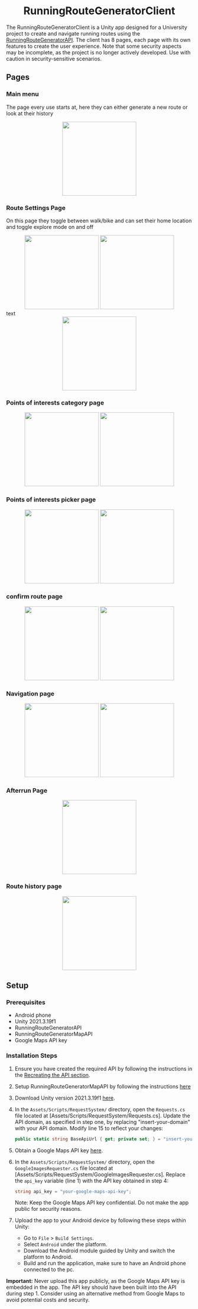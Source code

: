 # <div align="center">RunningRouteGeneratorClient</div>
The RunningRouteGeneratorClient is a Unity app designed for a University project to create and navigate running routes using the [RunningRouteGeneratorAPI](https://github.com/eske4/RunningRouteGeneratorAPI). The client has 8 pages, each page with its own features to create the user experience. Note that some security aspects may be incomplete, as the project is no longer actively developed. Use with caution in security-sensitive scenarios. 

## Pages
### Main menu
The page every use starts at, here they can either generate a new route or look at their history
<div align="center">
  <img src="https://github.com/eske4/RunningRouteGeneratorClient/blob/main/Images/MainMenu/MainMenu.png" width="200">
</div>

### Route Settings Page
On this page they toggle between walk/bike and can set their home location and toggle explore mode on and off
<div align="center">
  <img src="https://github.com/eske4/RunningRouteGeneratorClient/blob/main/Images/RouteSettingsPage/RouteSettingsFilter.png" width="200" />
  <img src="https://github.com/eske4/RunningRouteGeneratorClient/blob/main/Images/RouteSettingsPage/RouteSettingsGuide.png" width="200" /> 
</div>
text
<div align="center">
  <img src="https://github.com/eske4/RunningRouteGeneratorClient/blob/main/Images/RouteSettingsPage/Explore/RouteSettingsExplore.png" width="200" />
</div>

### Points of interests category page

<div align="center">
  <img src="https://github.com/eske4/RunningRouteGeneratorClient/blob/main/Images/POICatPage/Categories.png" width="200" />
  <img src="https://github.com/eske4/RunningRouteGeneratorClient/blob/main/Images/POICatPage/SubCategories.png" width="200" /> 
</div>

### Points of interests picker page

<div align="center">
  <img src="https://github.com/eske4/RunningRouteGeneratorClient/blob/main/Images/POIPage/POIPage.jpg" width="200" />
  <img src="https://github.com/eske4/RunningRouteGeneratorClient/blob/main/Images/POIPage/POIZoom.jpg" width="200" /> 
</div>

### confirm route page

<div align="center">
  <img src="https://github.com/eske4/RunningRouteGeneratorClient/blob/main/Images/ConfirmPage/Loading.jpg" width="200" />
  <img src="https://github.com/eske4/RunningRouteGeneratorClient/blob/main/Images/ConfirmPage/RouteConfirm.png" width="200" /> 
</div>

### Navigation page

<div align="center">
  <img src="https://github.com/eske4/RunningRouteGeneratorClient/blob/main/Images/NavigationPage/Navi.jpg" width="200" />
  <img src="https://github.com/eske4/RunningRouteGeneratorClient/blob/main/Images/NavigationPage/NaviMap.jpg" width="200" /> 
</div>

### Afterrun Page

<div align="center">
  <img src="https://github.com/eske4/RunningRouteGeneratorClient/blob/main/Images/AfterRunPage/AfterRun.jpg" width="200" />
</div>

### Route history page

<div align="center">
  <img src="https://github.com/eske4/RunningRouteGeneratorClient/blob/main/Images/HistoryPage/HistoryPic.jpg" width="200" />
</div>

## Setup
### Prerequisites

- Android phone
- Unity 2021.3.19f1
- RunningRouteGeneratorAPI
- RunningRouteGeneratorMapAPI
- Google Maps API key

### Installation Steps

1. Ensure you have created the required API by following the instructions in the [Recreating the API section](https://github.com/eske4/RunningRouteGeneratorAPI).

2. Setup RunningRouteGeneratorMapAPI by following the instructions [here](https://github.com/eske4/RunningRouteGeneratorMapAPI)

3. Download Unity version 2021.3.19f1 [here](https://unity.com/releases/editor/whats-new/2021.3.19).

4. In the `Assets/Scripts/RequestSystem/` directory, open the `Requests.cs` file located at [Assets/Scripts/RequestSystem/Requests.cs]. Update the API domain, as specified in step one, by replacing "insert-your-domain" with your API domain. Modify line 15 to reflect your changes:

    ```csharp
    public static string BaseApiUrl { get; private set; } = "insert-your-domain";
    ```

5. Obtain a Google Maps API key [here](https://developers.google.com/maps).

6. In the `Assets/Scripts/RequestSystem/` directory, open the `GoogleImagesRequester.cs` file located at [Assets/Scripts/RequestSystem/GoogleImagesRequester.cs]. Replace the `api_key` variable (line 1) with the API key obtained in step 4:

    ```csharp
    string api_key = "your-google-maps-api-key";
    ```

   Note: Keep the Google Maps API key confidential. Do not make the app public for security reasons.

7. Upload the app to your Android device by following these steps within Unity:
   - Go to `File` > `Build Settings`.
   - Select `Android` under the platform.
   - Download the Android module guided by Unity and switch the platform to Android.
   - Build and run the application, make sure to have an Android phone connected to the pc.

**Important:** Never upload this app publicly, as the Google Maps API key is embedded in the app. The API key should have been built into the API during step 1. Consider using an alternative method from Google Maps to avoid potential costs and security.
